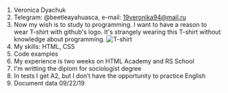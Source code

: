 1. Veronica Dyachuk
2. Telegram: @beetleayahuasca, e-mail: 19veronika94@mail.ru
3. Now my wish is to study to programming. I want to have a reason to wear T-shirt with github's logo. It's strangely  wearing this T-shirt without knowledge about programming. 
![T-shirt](https://rsz.tzy.li/480/540/tzy/previews/images/001/407/858/343/normal/eko7ubt.jpg)
4. My skills: HTML, CSS
5. Code examples
6. My experience is two weeks on HTML Academy and RS School
7. I'm writting the diplom for sociologist degree
8. In tests I get A2, but I don’t have the opportunity to practice English
9. Document data 09/22/19